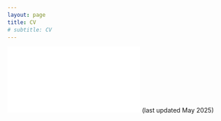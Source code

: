 ```yaml
---
layout: page
title: CV
# subtitle: CV
---
```



![Download my CV here](/CVMay2025.pdf) (last updated May 2025)
